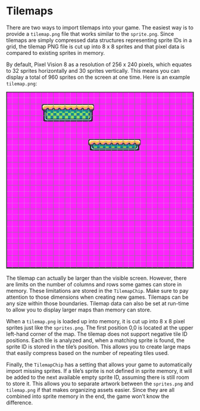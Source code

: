 # Tilemaps

There are two ways to import tilemaps into your game. The easiest way is to provide a `tilemap.png` file that works similar to the `sprite.png`. Since tilemaps are simply compressed data structures representing sprite IDs in a grid, the tilemap PNG file is cut up into 8 x 8 sprites and that pixel data is compared to existing sprites in memory. 

By default, Pixel Vision 8 as a resolution of 256 x 240 pixels, which equates to 32 sprites horizontally and 30 sprites vertically. This means you can display a total of 960 sprites on the screen at one time. Here is an example `tilemap.png`:

<p style="text-align:center"><img src="images/ParsingTilemapData_image_0.png" /></p>

The tilemap can actually be larger than the visible screen. However, there are limits on the number of columns and rows some games can store in memory. These limitations are stored in the `TilemapChip`. Make sure to pay attention to those dimensions when creating new games. Tilemaps can be any size within those boundaries. Tilemap data can also be set at run-time to allow you to display larger maps than memory can store.

When a `tilemap.png` is loaded up into memory, it is cut up into 8 x 8 pixel sprites just like the `sprites.png`. The first position 0,0 is located at the upper left-hand corner of the map. The tilemap does not support negative tile ID positions. Each tile is analyzed and, when a matching sprite is found, the sprite ID is stored in the tile’s position. This allows you to create large maps that easily compress based on the number of repeating tiles used. 

Finally, the `TilemapChip` has a setting that allows your game to automatically import missing sprites. If a tile’s sprite is not defined in sprite memory, it will be added to the next available empty sprite ID, assuming there is still room to store it. This allows you to separate artwork between the `sprites.png` and `tilemap.png` if that makes organizing assets easier. Since they are all combined into sprite memory in the end, the game won’t know the difference.



